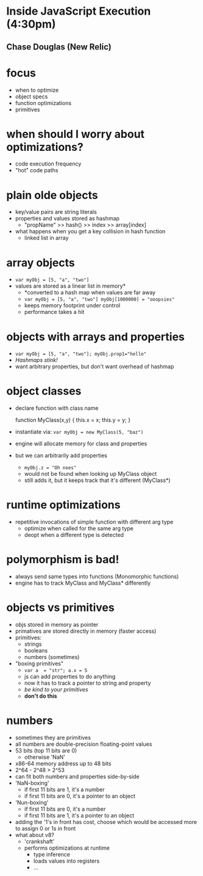 # Inside JavaScript Execution (4:30pm)
## Chase Douglas (New Relic)

# focus
- when to optimize
- object specs
- function optimizations
- primitives

# when should I worry about optimizations?
- code execution frequency
- "hot" code paths

# plain olde objects
- key/value pairs are string literals
- properties and values stored as hashmap
  - "propName" >> hash() >> index >> array[index]
- what happens when you get a key collision in hash function
  - linked list in array

# array objects
- `var myObj = [5, "a", "two"]`
- values are stored as a linear list in memory*
  - *converted to a hash map when values are far away
  - `var myObj = [5, "a", "two"] myObj[1000000] = "ooopsies"`
  - keeps memory footprint under control
  - performance takes a hit

# objects with arrays and properties
- `var myObj = [5, "a", "two"]; myObj.prop1="hello"`
- *Hashmaps stink!*
- want arbitrary properties, but don't want overhead of hashmap

# object classes
- declare function with class name

    function MyClass(x,y) {
      this.x = x;
      this.y = y;
    }

- instantiate via: `var myObj = new MyClass(5, "baz")`
- engine will allocate memory for class and properties
- but we can arbitrarily add properties
  - `myObj.z = "Oh noes"`
  - would not be found when looking up MyClass object
  - still adds it, but it keeps track that it's different (MyClass*)

# runtime optimizations
- repetitive invocations of simple function with different arg type
  - optimize when called for the same arg type
  - deopt when a different type is detected

# polymorphism is bad!
- always send same types into functions (Monomorphic functions)
- engine has to track MyClass and MyClass* differently

# objects vs primitives
- objs stored in memory as pointer
- primatives are stored directly in memory (faster access)
- primitives:
  - strings
  - booleans
  - numbers (sometimes)
- "boxing primitives"
  - `var a  = "str"; a.x = 5`
  - js can add properties to do anything
  - now it has to track a pointer to string and property
  - *be kind to your primitives*
  - **don't do this**

# numbers
- sometimes they are primitives
- all numbers are double-precision floating-point values
- 53 bits (top 11 bits are 0)
  - otherwise 'NaN'
- x86-64 memory address up to 48 bits
- 2^64 - 2^48 > 2^53
- can fit both numbers and properties side-by-side
- 'NaN-boxing'
  - if first 11 bits are 1, it's a number
  - if first 11 bits are 0, it's a pointer to an object
- 'Nun-boxing'
  - if first 11 bits are 0, it's a number
  - if first 11 bits are 1, it's a pointer to an object
- adding the '1's in front has cost, choose which would be accessed more to assign 0 or 1s in front
- what about v8?
  - 'crankshaft'
  - performs optimizations at runtime
    - type inference
    - loads values into registers
    - ...